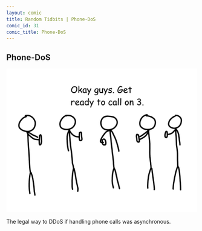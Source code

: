 ```yaml
---
layout: comic
title: Random Tidbits | Phone-DoS
comic_id: 31
comic_title: Phone-DoS
---
```


## Phone-DoS

<img id="img31" src="/assets/images/31.png">

The legal way to DDoS if handling phone calls was asynchronous.
